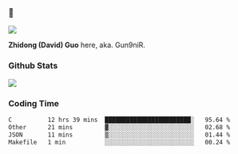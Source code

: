 ### 👋

![](https://komarev.com/ghpvc/?username=Gun9niR&label=Total+Views)

**Zhidong (David) Guo** here, aka. Gun9niR.

### Github Stats

<img src="https://github-readme-stats.vercel.app/api?username=Gun9niR&count_private=true&show_icons=true&theme=vue-dark&hide_title=true">

### Coding Time

<!--START_SECTION:waka-->

```txt
C          12 hrs 39 mins  ████████████████████████░   95.64 %
Other      21 mins         ▓░░░░░░░░░░░░░░░░░░░░░░░░   02.68 %
JSON       11 mins         ▒░░░░░░░░░░░░░░░░░░░░░░░░   01.44 %
Makefile   1 min           ░░░░░░░░░░░░░░░░░░░░░░░░░   00.24 %
```

<!--END_SECTION:waka-->
